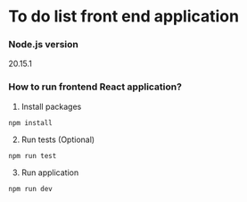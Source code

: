# To do list front end application

### Node.js version
20.15.1

### How to run frontend React application?

1. Install packages
```
npm install 
```
2. Run tests (Optional)
```
npm run test
```
3. Run application
```
npm run dev
```